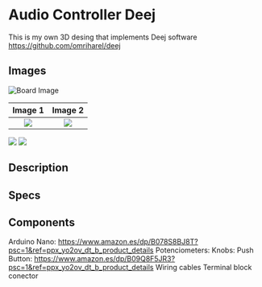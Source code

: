 # Audio Controller Deej
This is my own 3D desing that implements Deej software https://github.com/omriharel/deej

## Images
![Board Image](https://github.com/Ipasky/AudioControllerDeej/blob/main/docs/P03.jpg)

Image 1 | Image 2  
:-------------------------:|:-------------------------:
![](https://github.com/Ipasky/AudioControllerDeej/blob/main/docs/P01.jpg)  |  ![](https://github.com/Ipasky/AudioControllerDeej/blob/main/docs/P02.jpg)

![](https://github.com/Ipasky/AudioControllerDeej/blob/main/docs/P01.jpg) ![](https://github.com/Ipasky/AudioControllerDeej/blob/main/docs/P02.jpg)
## Description

## Specs

## Components
Arduino Nano: https://www.amazon.es/dp/B078S8BJ8T?psc=1&ref=ppx_yo2ov_dt_b_product_details
Potenciometers:
Knobs:
Push Button: https://www.amazon.es/dp/B09Q8F5JR3?psc=1&ref=ppx_yo2ov_dt_b_product_details
Wiring cables
Terminal block conector

